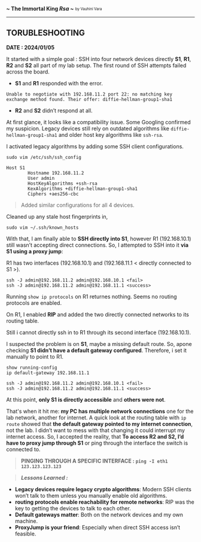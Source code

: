 **~ The Immortal King *Rsa* ~** <sub><sup>by Vauhini Vara</sup></sub>

---

## TORUBLESHOOTING

**DATE : 2024/01/05**

It started with a simple goal : SSH into four network devices directly **S1**, **R1**, **R2** and **S2** all part of my lab setup. The first round of SSH attempts failed across the board.

* **S1** and **R1** responded with the error.
```
Unable to negotiate with 192.168.11.2 port 22: no matching key exchange method found. Their offer: diffie-hellman-group1-sha1
```
* **R2** and **S2** didn’t respond at all.

At first glance, it looks like a compatibility issue. Some Googling confirmed my suspicion. Legacy devices still rely on outdated algorithms like `diffie-hellman-group1-sha1` and older host key algorithms like `ssh-rsa`.

I activated legacy algorithms by adding some SSH client configurations.

```
sudo vim /etc/ssh/ssh_config
```

```
Host S1
        Hostname 192.168.11.2
        User admin
        HostKeyAlgorithms +ssh-rsa
        KexAlgorithms +diffie-hellman-group1-sha1
        Ciphers +aes256-cbc
```

> Added similar configurations for all 4 devices.

Cleaned up any stale host fingerprints in,

```
sudo vim ~/.ssh/known_hosts
```

With that, I am finally able to **SSH directly into S1**, however R1 (192.168.10.1) still wasn’t accepting direct connections.
So, I attempted to SSH into it **via S1 using a proxy jump**:

R1 has two interfaces (192.168.10.1) and (192.168.11.1 < directly connected to S1 >).

```
ssh -J admin@192.168.11.2 admin@192.168.10.1 <fail>
ssh -J admin@192.168.11.2 admin@192.168.11.1 <success>
```

Running `show ip protocols` on R1 returnes nothing.
Seems no routing protocols are enabled.

On R1, I enabled **RIP** and added the two directly connected networks to its routing table.

Still i cannot directly ssh in to R1 through its second interface (192.168.10.1).

I suspected the problem is on **S1**, maybe a missing default route.
So, apone checking **S1 didn’t have a default gateway configured**. Therefore, i set it manually to point to R1.

`show running-config`\
`ip default-gateway 192.168.11.1`

```
ssh -J admin@192.168.11.2 admin@192.168.10.1 <fail>
ssh -J admin@192.168.11.2 admin@192.168.11.1 <success>
```

At this point, **only S1 is directly accessible** and **others were not**.

That's when it hit me: **my PC has multiple network connections** one for the lab network, another for internet. A quick look at the routing table with `ip route` showed that **the default gateway pointed to my internet connection**, not the lab. I didn’t want to mess with that changing it could interrupt my internet access. So, I accepted the reality, that **To access R2 and S2, I’d have to proxy jump through S1** or ping through the interface the switch is connected to.

> **PINGING THROUGH A SPECIFIC INTERFACE : `ping -I eth1 123.123.123.123`**

> ***Lessons Learned :***

* **Legacy devices require legacy crypto algorithms**: Modern SSH clients won’t talk to them unless you manually enable old algorithms.
* **routing protocols enable reachability for remote networks**: RIP was the key to getting the devices to talk to each other.
* **Default gateways matter**: Both on the network devices and my own machine.
* **ProxyJump is your friend**: Especially when direct SSH access isn’t feasible.
